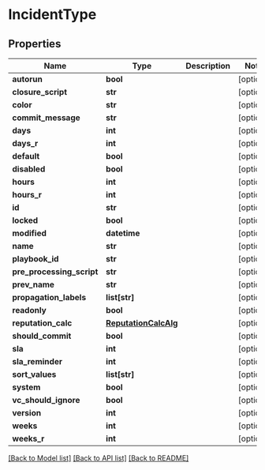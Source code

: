 # IncidentType

## Properties
Name | Type | Description | Notes
------------ | ------------- | ------------- | -------------
**autorun** | **bool** |  | [optional] 
**closure_script** | **str** |  | [optional] 
**color** | **str** |  | [optional] 
**commit_message** | **str** |  | [optional] 
**days** | **int** |  | [optional] 
**days_r** | **int** |  | [optional] 
**default** | **bool** |  | [optional] 
**disabled** | **bool** |  | [optional] 
**hours** | **int** |  | [optional] 
**hours_r** | **int** |  | [optional] 
**id** | **str** |  | [optional] 
**locked** | **bool** |  | [optional] 
**modified** | **datetime** |  | [optional] 
**name** | **str** |  | [optional] 
**playbook_id** | **str** |  | [optional] 
**pre_processing_script** | **str** |  | [optional] 
**prev_name** | **str** |  | [optional] 
**propagation_labels** | **list[str]** |  | [optional] 
**readonly** | **bool** |  | [optional] 
**reputation_calc** | [**ReputationCalcAlg**](ReputationCalcAlg.md) |  | [optional] 
**should_commit** | **bool** |  | [optional] 
**sla** | **int** |  | [optional] 
**sla_reminder** | **int** |  | [optional] 
**sort_values** | **list[str]** |  | [optional] 
**system** | **bool** |  | [optional] 
**vc_should_ignore** | **bool** |  | [optional] 
**version** | **int** |  | [optional] 
**weeks** | **int** |  | [optional] 
**weeks_r** | **int** |  | [optional] 

[[Back to Model list]](README.md#documentation-for-models) [[Back to API list]](README.md#documentation-for-api-endpoints) [[Back to README]](README.md)


